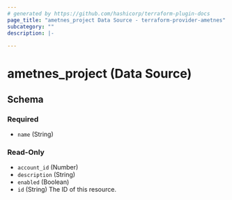 ```yaml
---
# generated by https://github.com/hashicorp/terraform-plugin-docs
page_title: "ametnes_project Data Source - terraform-provider-ametnes"
subcategory: ""
description: |-
  
---
```


# ametnes_project (Data Source)





<!-- schema generated by tfplugindocs -->
## Schema

### Required

- `name` (String)

### Read-Only

- `account_id` (Number)
- `description` (String)
- `enabled` (Boolean)
- `id` (String) The ID of this resource.


